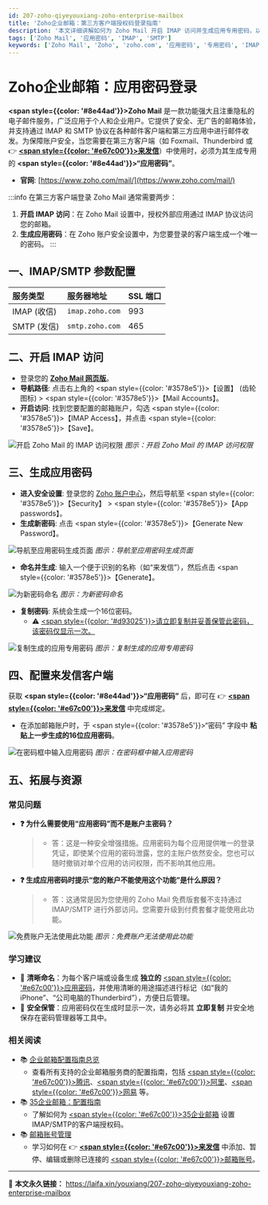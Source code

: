 ```yaml
---
id: 207-zoho-qiyeyouxiang-zoho-enterprise-mailbox
title: 'Zoho企业邮箱：第三方客户端授权码登录指南'
description: '本文详细讲解如何为 Zoho Mail 开启 IMAP 访问并生成应用专用密码，以便在第三方客户端（如来发信）中安全地收发邮件。'
tags: ['Zoho Mail', '应用密码', 'IMAP', 'SMTP']
keywords: ['Zoho Mail', 'Zoho', 'zoho.com', '应用密码', '专用密码', 'IMAP', 'SMTP', '来发信']
---
```


# Zoho企业邮箱：应用密码登录

**<span style={{color: '#8e44ad'}}>Zoho Mail</span>** 是一款功能强大且注重隐私的电子邮件服务，广泛应用于个人和企业用户。它提供了安全、无广告的邮箱体验，并支持通过 IMAP 和 SMTP 协议在各种邮件客户端和第三方应用中进行邮件收发。为保障账户安全，当您需要在第三方客户端（如 Foxmail、Thunderbird 或 👉 [**<span style={{color: '#e67c00'}}>来发信</span>**](https://laifaxin.com)）中使用时，必须为其生成专用的 **<span style={{color: '#8e44ad'}}>“应用密码”</span>**。

- **官网**: [https://www.zoho.com/mail/](https://www.zoho.com/mail/)

:::info
在第三方客户端登录 Zoho Mail 通常需要两步：

1.  **开启 IMAP 访问**：在 Zoho Mail 设置中，授权外部应用通过 IMAP 协议访问您的邮箱。
2.  **生成应用密码**：在 Zoho 账户安全设置中，为您要登录的客户端生成一个唯一的密码。
    :::

## 一、IMAP/SMTP 参数配置

| **服务类型** | **服务器地址**  | **SSL 端口** |
| :----------- | :-------------- | :----------- |
| IMAP (收信)  | `imap.zoho.com` | 993          |
| SMTP (发信)  | `smtp.zoho.com` | 465          |

## 二、开启 IMAP 访问

- 登录您的 **[Zoho Mail 网页版](https://mail.zoho.com/)**。
- **导航路径**: 点击右上角的 <span style={{color: '#3578e5'}}>【设置】</span> (齿轮图标) > <span style={{color: '#3578e5'}}>【Mail Accounts】</span>。
- **开启访问**: 找到您要配置的邮箱账户，勾选 <span style={{color: '#3578e5'}}>【IMAP Access】</span>，并点击 <span style={{color: '#3578e5'}}>【Save】</span>。

![开启 Zoho Mail 的 IMAP 访问权限](https://cos.files.maozhishi.com/data/web/web-files/img/20250507170348.png)
_图示：开启 Zoho Mail 的 IMAP 访问权限_

## 三、生成应用密码

- **进入安全设置**: 登录您的 [Zoho 账户中心](https://accounts.zoho.com/)，然后导航至 <span style={{color: '#3578e5'}}>【Security】</span> > <span style={{color: '#3578e5'}}>【App passwords】</span>。
- **生成新密码**: 点击 <span style={{color: '#3578e5'}}>【Generate New Password】</span>。

![导航至应用密码生成页面](https://cos.files.maozhishi.com/data/web/web-files/img/20250507171801.png)
_图示：导航至应用密码生成页面_

- **命名并生成**: 输入一个便于识别的名称（如“来发信”），然后点击 <span style={{color: '#3578e5'}}>【Generate】</span>。

![为新密码命名](https://cos.files.maozhishi.com/data/web/web-files/img/20250507172709.png)
_图示：为新密码命名_

- **复制密码**: 系统会生成一个16位密码。
  - ⚠️ <u><span style={{color: '#d93025'}}>请立即复制并妥善保管此密码，该密码仅显示一次。</span></u>

![复制生成的应用专用密码](https://cos.files.maozhishi.com/data/web/web-files/img/20250507172844.png)
_图示：复制生成的应用专用密码_

## 四、配置来发信客户端

获取 **<span style={{color: '#8e44ad'}}>“应用密码”</span>** 后，即可在 👉 [**<span style={{color: '#e67c00'}}>来发信</span>**](https://laifaxin.com) 中完成绑定。

- 在添加邮箱账户时，于 <span style={{color: '#3578e5'}}>“密码”</span> 字段中 **粘贴上一步生成的16位应用密码**。

![在密码框中输入应用密码](https://cos.files.maozhishi.com/data/web/web-files/img/20250507172943.png)
_图示：在密码框中输入应用密码_

## 五、拓展与资源

### 常见问题

- **❓ 为什么需要使用“应用密码”而不是账户主密码？**

  > - 答：这是一种安全增强措施。应用密码为每个应用提供唯一的登录凭证，即使某个应用的密码泄露，您的主账户依然安全。您也可以随时撤销对单个应用的访问权限，而不影响其他应用。

- **❓ 生成应用密码时提示“您的账户不能使用这个功能”是什么原因？**
  > - 答：这通常是因为您使用的 Zoho Mail 免费版套餐不支持通过 IMAP/SMTP 进行外部访问。您需要升级到付费套餐才能使用此功能。

![免费账户无法使用此功能](https://cos.files.maozhishi.com/data/web/web-files/img/9282d6092c9d0fc09214b5bd263c36a4.png)
_图示：免费账户无法使用此功能_

### 学习建议

- 🔖 **清晰命名**：为每个客户端或设备生成 **独立的** <u><span style={{color: '#e67c00'}}>应用密码</span></u>，并使用清晰的用途描述进行标记（如“我的iPhone”、“公司电脑的Thunderbird”），方便日后管理。
- 🔑 **安全保管**：应用密码仅在生成时显示一次，请务必将其 **立即复制** 并安全地保存在密码管理器等工具中。

### 相关阅读

- 📚 [企业邮箱配置指南总览](./200-qiyeyouxiang-enterprise-mailbox)
  - 查看所有支持的企业邮箱服务商的配置指南，包括 <u><span style={{color: '#e67c00'}}>腾讯</span></u>、<u><span style={{color: '#e67c00'}}>阿里</span></u>、<u><span style={{color: '#e67c00'}}>网易</span></u> 等。
- 📚 [35企业邮箱：配置指南](./206-35-qiyeyouxiang-35-enterprise-mailbox)
  - 了解如何为 <u><span style={{color: '#e67c00'}}>35企业邮箱</span></u> 设置IMAP/SMTP的客户端授权码。
- 📚 [邮箱账号管理](../zhinan/email-account)
  - 学习如何在 👉 [**<span style={{color: '#e67c00'}}>来发信</span>**](https://laifaxin.com) 中添加、暂停、编辑或删除已连接的 <u><span style={{color: '#e67c00'}}>邮箱账号</span></u>。

---

🔗 **本文永久链接：** https://laifa.xin/youxiang/207-zoho-qiyeyouxiang-zoho-enterprise-mailbox
